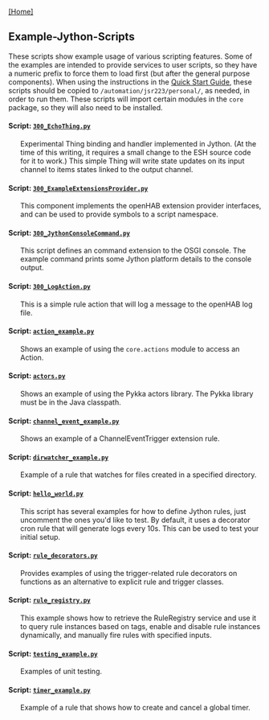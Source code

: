 [[Home]](README.md)

## Example-Jython-Scripts

These scripts show example usage of various scripting features. 
Some of the examples are intended to provide services to user scripts, so they have a numeric prefix to force them to load first (but after the general purpose components). 
When using the instructions in the [Quick Start Guide](Getting-Started.md#quick-start-guide), these scripts should be copied to `/automation/jsr223/personal/`, as needed, in order to run them.
These scripts will import certain modules in the `core` package, so they will also need to be installed.

#### Script: [`300_EchoThing.py`](/Script%20Examples/300_EchoThing.py)
<ul>

Experimental Thing binding and handler implemented in Jython. (At the time of this writing, 
it requires a small change to the ESH source code for it to work.) 
This simple Thing will write state updates on its input channel to items states linked to the output channel.
</ul>

#### Script: [`300_ExampleExtensionsProvider.py`](/Script%20Examples/300_ExampleExtensionsProvider.py)
<ul>

This component implements the openHAB extension provider interfaces, and can be used to provide symbols to a script namespace.
</ul>

#### Script: [`300_JythonConsoleCommand.py`](/Script%20Examples/300_JythonConsoleCommand.py)
<ul>

This script defines an command extension to the OSGI console. 
The example command prints some Jython platform details to the console output.
</ul>

#### Script: [`300_LogAction.py`](/Script%20Examples/300_LogAction.py)
<ul>

This is a simple rule action that will log a message to the openHAB log file.
</ul>

#### Script: [`action_example.py`](/Script%20Examples/action_example.py)
<ul>

Shows an example of using the `core.actions` module to access an Action.
</ul>

#### Script: [`actors.py`](/Script%20Examples/actors.py)
<ul>

Shows an example of using the Pykka actors library. The Pykka library must be in the Java classpath.
</ul>

#### Script: [`channel_event_example.py`](/Script%20Examples/channel_event_example.py)
<ul>

Shows an example of a ChannelEventTrigger extension rule.
</ul>

#### Script: [`dirwatcher_example.py`](/Script%20Examples/dirwatcher_example.py)
<ul>

Example of a rule that watches for files created in a specified directory.
</ul>

#### Script: [`hello_world.py`](/Script%20Examples/hello_world.py)
<ul>

This script has several examples for how to define Jython rules, just uncomment the ones you'd like to test. By default, it uses a decorator cron rule that will generate logs every 10s. This can be used to test your initial setup.
</ul>

#### Script: [`rule_decorators.py`](/Script%20Examples/rule_decorators.py)
<ul>

Provides examples of using the trigger-related rule decorators on functions as an alternative to explicit rule and trigger classes.
</ul>

#### Script: [`rule_registry.py`](/Script%20Examples/rule_registry.py)
<ul>

This example shows how to retrieve the RuleRegistry service and use it to query rule instances based on tags,
enable and disable rule instances dynamically, and manually fire rules with specified inputs.
</ul>

#### Script: [`testing_example.py`](/Script%20Examples/testing_example.py)
<ul>

Examples of unit testing.
</ul>

#### Script: [`timer_example.py`](/Script%20Examples/timer_example.py)
<ul>

Example of a rule that shows how to create and cancel a global timer.
</ul>

